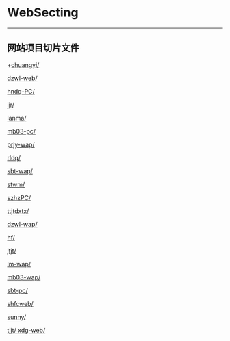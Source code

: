 # WebSecting
-----
网站项目切片文件
-----
+[chuangyi/](chuangyi/) 

<a href="dzwl-web/">dzwl-web/</a>

<a href="dzwl-web/">hndq-PC/  

<a href="dzwl-web/">jjr/  

<a href="dzwl-web/">lanma/  

<a href="dzwl-web/">mb03-pc/ 

<a href="dzwl-web/">prjy-wap/ 

<a href="dzwl-web/">rldq/  

<a href="dzwl-web/">sbt-wap/ 

<a href="dzwl-web/">stwm/   

<a href="dzwl-web/">szhzPC/ 

<a href="dzwl-web/">ttjtdxtx/

<a href="dzwl-web/">dzwl-wap/ 

<a href="dzwl-web/">hf/   

<a href="dzwl-web/">jtjt/  

<a href="dzwl-web/">lm-wap/

<a href="dzwl-web/">mb03-wap/

<a href="dzwl-web/">sbt-pc/  

<a href="dzwl-web/">shfcweb/ 

<a href="dzwl-web/">sunny/ 

<a href="dzwl-web/">tjjt/
<a href="dzwl-web/">xdg-web/
